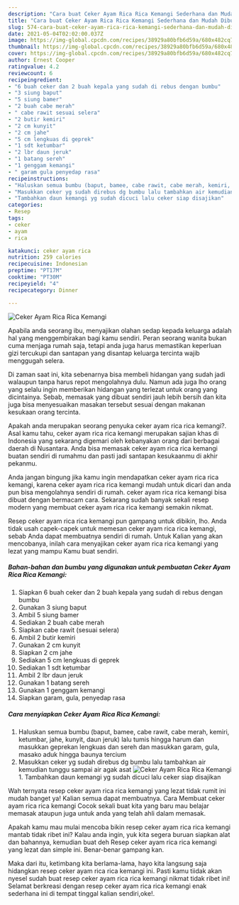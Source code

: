 ```yaml
---
description: "Cara buat Ceker Ayam Rica Rica Kemangi Sederhana dan Mudah Dibuat"
title: "Cara buat Ceker Ayam Rica Rica Kemangi Sederhana dan Mudah Dibuat"
slug: 574-cara-buat-ceker-ayam-rica-rica-kemangi-sederhana-dan-mudah-dibuat
date: 2021-05-04T02:02:00.037Z
image: https://img-global.cpcdn.com/recipes/38929a80bfb6d59a/680x482cq70/ceker-ayam-rica-rica-kemangi-foto-resep-utama.jpg
thumbnail: https://img-global.cpcdn.com/recipes/38929a80bfb6d59a/680x482cq70/ceker-ayam-rica-rica-kemangi-foto-resep-utama.jpg
cover: https://img-global.cpcdn.com/recipes/38929a80bfb6d59a/680x482cq70/ceker-ayam-rica-rica-kemangi-foto-resep-utama.jpg
author: Ernest Cooper
ratingvalue: 4.2
reviewcount: 6
recipeingredient:
- "6 buah ceker dan 2 buah kepala yang sudah di rebus dengan bumbu"
- "3 siung baput"
- "5 siung bamer"
- "2 buah cabe merah"
- " cabe rawit sesuai selera"
- "2 butir kemiri"
- "2 cm kunyit"
- "2 cm jahe"
- "5 cm lengkuas di geprek"
- "1 sdt ketumbar"
- "2 lbr daun jeruk"
- "1 batang sereh"
- "1 genggam kemangi"
- " garam gula penyedap rasa"
recipeinstructions:
- "Haluskan semua bumbu (baput, bamee, cabe rawit, cabe merah, kemiri, ketumbar, jahe, kunyit, daun jeruk) lalu tumis hingga harum dan masukkan geprekan lengkuas dan sereh dan masukkan garam, gula, masako aduk hingga baunya tercium"
- "Masukkan ceker yg sudah direbus dg bumbu lalu tambahkan air kemudian tunggu sampai air agak asat"
- "Tambahkan daun kemangi yg sudah dicuci lalu ceker siap disajikan"
categories:
- Resep
tags:
- ceker
- ayam
- rica

katakunci: ceker ayam rica 
nutrition: 259 calories
recipecuisine: Indonesian
preptime: "PT17M"
cooktime: "PT30M"
recipeyield: "4"
recipecategory: Dinner

---
```



![Ceker Ayam Rica Rica Kemangi](https://img-global.cpcdn.com/recipes/38929a80bfb6d59a/680x482cq70/ceker-ayam-rica-rica-kemangi-foto-resep-utama.jpg)

Apabila anda seorang ibu, menyajikan olahan sedap kepada keluarga adalah hal yang menggembirakan bagi kamu sendiri. Peran seorang  wanita bukan cuma menjaga rumah saja, tetapi anda juga harus memastikan keperluan gizi tercukupi dan santapan yang disantap keluarga tercinta wajib menggugah selera.

Di zaman  saat ini, kita sebenarnya bisa membeli hidangan yang sudah jadi walaupun tanpa harus repot mengolahnya dulu. Namun ada juga lho orang yang selalu ingin memberikan hidangan yang terlezat untuk orang yang dicintainya. Sebab, memasak yang dibuat sendiri jauh lebih bersih dan kita juga bisa menyesuaikan masakan tersebut sesuai dengan makanan kesukaan orang tercinta. 



Apakah anda merupakan seorang penyuka ceker ayam rica rica kemangi?. Asal kamu tahu, ceker ayam rica rica kemangi merupakan sajian khas di Indonesia yang sekarang digemari oleh kebanyakan orang dari berbagai daerah di Nusantara. Anda bisa memasak ceker ayam rica rica kemangi buatan sendiri di rumahmu dan pasti jadi santapan kesukaanmu di akhir pekanmu.

Anda jangan bingung jika kamu ingin mendapatkan ceker ayam rica rica kemangi, karena ceker ayam rica rica kemangi mudah untuk dicari dan anda pun bisa mengolahnya sendiri di rumah. ceker ayam rica rica kemangi bisa dibuat dengan bermacam cara. Sekarang sudah banyak sekali resep modern yang membuat ceker ayam rica rica kemangi semakin nikmat.

Resep ceker ayam rica rica kemangi pun gampang untuk dibikin, lho. Anda tidak usah capek-capek untuk memesan ceker ayam rica rica kemangi, sebab Anda dapat membuatnya sendiri di rumah. Untuk Kalian yang akan mencobanya, inilah cara menyajikan ceker ayam rica rica kemangi yang lezat yang mampu Kamu buat sendiri.

<!--inarticleads1-->

##### Bahan-bahan dan bumbu yang digunakan untuk pembuatan Ceker Ayam Rica Rica Kemangi:

1. Siapkan 6 buah ceker dan 2 buah kepala yang sudah di rebus dengan bumbu
1. Gunakan 3 siung baput
1. Ambil 5 siung bamer
1. Sediakan 2 buah cabe merah
1. Siapkan  cabe rawit (sesuai selera)
1. Ambil 2 butir kemiri
1. Gunakan 2 cm kunyit
1. Siapkan 2 cm jahe
1. Sediakan 5 cm lengkuas di geprek
1. Sediakan 1 sdt ketumbar
1. Ambil 2 lbr daun jeruk
1. Gunakan 1 batang sereh
1. Gunakan 1 genggam kemangi
1. Siapkan  garam, gula, penyedap rasa




<!--inarticleads2-->

##### Cara menyiapkan Ceker Ayam Rica Rica Kemangi:

1. Haluskan semua bumbu (baput, bamee, cabe rawit, cabe merah, kemiri, ketumbar, jahe, kunyit, daun jeruk) lalu tumis hingga harum dan masukkan geprekan lengkuas dan sereh dan masukkan garam, gula, masako aduk hingga baunya tercium
1. Masukkan ceker yg sudah direbus dg bumbu lalu tambahkan air kemudian tunggu sampai air agak asat
<img src="//assets-global.cpcdn.com/assets/icons/button_play-2c75c40dde080a61004c1f40b05d8f140eaff45d7e9e6481dc71c63d2e7c4909.png" alt="Ceker Ayam Rica Rica Kemangi">1. Tambahkan daun kemangi yg sudah dicuci lalu ceker siap disajikan




Wah ternyata resep ceker ayam rica rica kemangi yang lezat tidak rumit ini mudah banget ya! Kalian semua dapat membuatnya. Cara Membuat ceker ayam rica rica kemangi Cocok sekali buat kita yang baru mau belajar memasak ataupun juga untuk anda yang telah ahli dalam memasak.

Apakah kamu mau mulai mencoba bikin resep ceker ayam rica rica kemangi mantab tidak ribet ini? Kalau anda ingin, yuk kita segera buruan siapkan alat dan bahannya, kemudian buat deh Resep ceker ayam rica rica kemangi yang lezat dan simple ini. Benar-benar gampang kan. 

Maka dari itu, ketimbang kita berlama-lama, hayo kita langsung saja hidangkan resep ceker ayam rica rica kemangi ini. Pasti kamu tiidak akan nyesel sudah buat resep ceker ayam rica rica kemangi nikmat tidak ribet ini! Selamat berkreasi dengan resep ceker ayam rica rica kemangi enak sederhana ini di tempat tinggal kalian sendiri,oke!.

